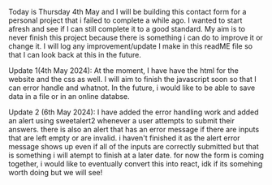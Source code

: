 Today is Thursday 4th May and I will be building this contact form for a personal project that i failed to complete a while ago. I wanted to start afresh and see if I can still complete it to a good standard. My aim is to never finish this project because there is something i can do to improve it or change it. I will log any improvement/update I make in this readME file so that I can look back at this in the future.

Update 1(4th May 2024):
At the moment, I have have the html for the website and the css as well. I will aim to finish the javascript soon so that I can error handle and whatnot. In the future, i would like to be able to save data in a file or in an online databse.

Update 2 (6th May 2024):
I have added the error handling work and added an alert using sweetalert2 whenever a user attempts to submit their answers. there is also an alert that has an error message if there are inputs that are left empty or are invalid. i haven't finished it as the alert error message shows up even if all of the inputs are correctly submitted but that is something i will atempt to finish at a later date. for now the form is coming together, i would like to eventually convert this into react, idk if its somehing worth doing but we will see!